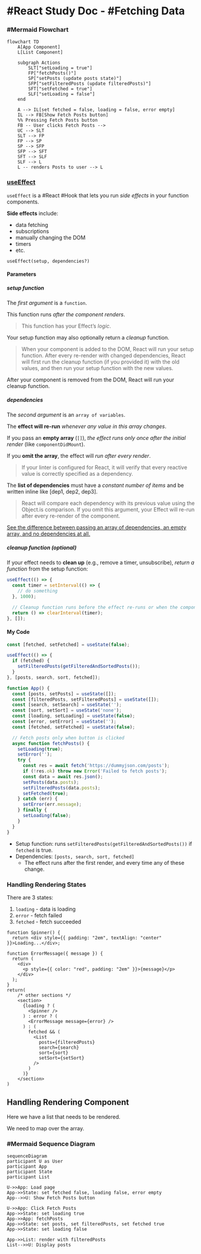 # #React Study Doc - #Fetching Data

### #Mermaid Flowchart

```mermaid
flowchart TD
    A[App Component]
    L[List Component]

    subgraph Actions
        SLT["setLoading = true"]
        FP["fetchPosts()"]
        SP["setPosts (update posts state)"]
        SFP["setFilteredPosts (update filteredPosts)"]
        SFT["setFetched = true"]
        SLF["setLoading = false"]
    end

    A --> IL[set fetched = false, loading = false, error empty]
    IL --> FB[Show Fetch Posts button]
    %% Pressing Fetch Posts button
    FB -- User clicks Fetch Posts -->
    UC --> SLT
    SLT --> FP
    FP --> SP
    SP --> SFP
    SFP --> SFT
    SFT --> SLF
    SLF --> L
    L -- renders Posts to user --> L
```

### [useEffect](https://react.dev/reference/react/useEffect)

`useEffect` is a #React #Hook that lets you run _side effects_ in your function components.

**Side effects** include:

- data fetching
- subscriptions
- manually changing the DOM
- timers
- etc.

```tsx
useEffect(setup, dependencies?)
```

#### Parameters

##### setup function

The _first argument_ is a `function`.

This function runs _after the component renders_.

> This function has your Effect’s _logic_.

Your setup function may also optionally return a _cleanup_ function.

> When your component is added to the DOM, React will run your setup function. After every re-render with changed dependencies, React will first run the cleanup function (if you provided it) with the old values, and then run your setup function with the new values.

After your component is removed from the DOM, React will run your cleanup function.

##### dependencies

The _second argument_ is an `array of variables`.

The **effect will re-run** _whenever any value in this array changes_.

If you pass an **empty array** (‎`[]`), _the effect runs only once after the initial render_ (like ‎`componentDidMount`).

If you **omit the array**, the effect will _run after every render_.

> If your linter is configured for React, it will verify that every reactive value is correctly specified as a dependency.

The **list of dependencies** must have a _constant number of items_ and be written inline like [dep1, dep2, dep3].

> React will compare each dependency with its previous value using the Object.is comparison. If you omit this argument, your Effect will re-run after every re-render of the component.

[See the difference between passing an array of dependencies, an empty array, and no dependencies at all.](https://react.dev/reference/react/useEffect#examples-dependencies)

##### cleanup function (optional)

If your effect needs to **clean up** (e.g., remove a timer, unsubscribe), _return a function_ from the setup function:

```jsx
useEffect(() => {
  const timer = setInterval(() => {
    // do something
  }, 1000);

  // Cleanup function runs before the effect re-runs or when the component unmounts
  return () => clearInterval(timer);
}, []);
```

#### My Code

```jsx
const [fetched, setFetched] = useState(false);

useEffect(() => {
  if (fetched) {
    setFilteredPosts(getFilteredAndSortedPosts());
  }
}, [posts, search, sort, fetched]);

function App() {
  const [posts, setPosts] = useState([]);
  const [filteredPosts, setFilteredPosts] = useState([]);
  const [search, setSearch] = useState('');
  const [sort, setSort] = useState('none');
  const [loading, setLoading] = useState(false);
  const [error, setError] = useState('');
  const [fetched, setFetched] = useState(false);

  // Fetch posts only when button is clicked
  async function fetchPosts() {
    setLoading(true);
    setError('');
    try {
      const res = await fetch('https://dummyjson.com/posts');
      if (!res.ok) throw new Error('Failed to fetch posts');
      const data = await res.json();
      setPosts(data.posts);
      setFilteredPosts(data.posts);
      setFetched(true);
    } catch (err) {
      setError(err.message);
    } finally {
      setLoading(false);
    }
  }
}
```

- Setup function: runs ‎`setFilteredPosts(getFilteredAndSortedPosts())` if ‎`fetched` is true.
- Dependencies: ‎`[posts, search, sort, fetched]`
  - The effect runs after the first render, and every time any of these change.

### Handling Rendering States

There are 3 states:

1. `loading` - data is loading
2. `error` - fetch failed
3. `fetched` - fetch succeeded

```tsx
function Spinner() {
  return <div style={{ padding: "2em", textAlign: "center" }}>Loading...</div>;

function ErrorMessage({ message }) {
  return (
    <div>
      <p style={{ color: "red", padding: "2em" }}>{message}</p>
    </div>
  );
}
return(
	/* other sections */
	<section>
	  {loading ? (
		<Spinner />
	  ) : error ? (
		<ErrorMessage message={error} />
	  ) : (
		fetched && (
		  <List
			posts={filteredPosts}
			search={search}
			sort={sort}
			setSort={setSort}
		  />
		)
	  )}
	</section>
)
```

## Handling Rendering Component

Here we have a list that needs to be rendered.

We need to map over the array.

### #Mermaid Sequence Diagram

```mermaid
sequenceDiagram
participant U as User
participant App
participant State
participant List

U->>App: Load page
App->>State: set fetched false, loading false, error empty
App-->>U: Show Fetch Posts button

U->>App: Click Fetch Posts
App->>State: set loading true
App->>App: fetchPosts
App->>State: set posts, set filteredPosts, set fetched true
App->>State: set loading false

App->>List: render with filteredPosts
List-->>U: Display posts
```
